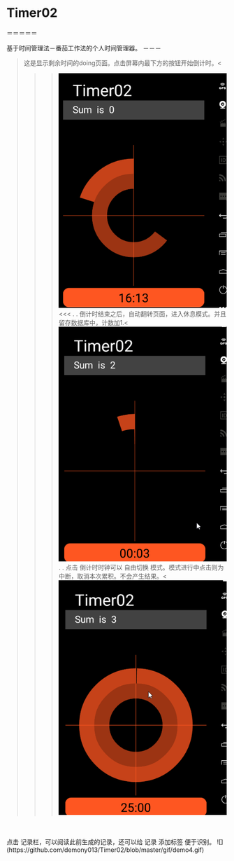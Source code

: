 # Timer02
＝＝＝＝＝

基于时间管理法－番茄工作法的个人时间管理器。
－－－
  
 >这是显示剩余时间的doing页面。点击屏幕内最下方的按钮开始倒计时。<
>>>![](https://github.com/demony013/Timer02/blob/master/gif/demo1.gif)<<<
.
.
 >倒计时结束之后，自动翻转页面，进入休息模式。并且留存数据库中，计数加1.<
![](https://github.com/demony013/Timer02/blob/master/gif/demo2.gif)
.
.
>点击 倒计时时钟可以 自由切换 模式。模式进行中点击则为中断，取消本次累积。不会产生结果。<
![](https://github.com/demony013/Timer02/blob/master/gif/demo3.gif)
<br>
<br>
 点击 记录栏，可以阅读此前生成的记录，还可以给 记录 添加标签 便于识别。
![](https://github.com/demony013/Timer02/blob/master/gif/demo4.gif)
